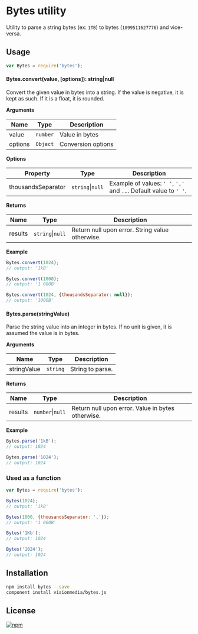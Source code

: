 # Bytes utility

Utility to parse a string bytes (ex: `1TB`) to bytes (`1099511627776`) and vice-versa.

## Usage


```js
var Bytes = require('bytes');
```

#### Bytes.convert(value, [options]): string|null

Convert the given value in bytes into a string. If the value is negative, it is kept as such. If it is a float, it is
 rounded.

**Arguments**

| Name    | Type   | Description        |
|---------|--------|--------------------|
| value   | `number` | Value in bytes     |
| options | `Object` | Conversion options |

**Options**

| Property          | Type   | Description                                                                             |
|-------------------|--------|-----------------------------------------------------------------------------------------|
| thousandsSeparator | `string`&#124;`null` | Example of values: `' '`, `','` and `.`... Default value to `' '`. |

**Returns**

| Name    | Type        | Description             |
|---------|-------------|-------------------------|
| results | `string`&#124;`null` | Return null upon error. String value otherwise. |

**Example**

```js
Bytes.convert(1024);
// output: '1kB'

Bytes.convert(1000);
// output: '1 000B'

Bytes.convert(1024, {thousandsSeparator: null});
// output: '1000B'
```

#### Bytes.parse(stringValue)

Parse the string value into an integer in bytes. If no unit is given, it is assumed the value is in bytes.

**Arguments**

| Name          | Type   | Description        |
|---------------|--------|--------------------|
| stringValue   | `string` | String to parse.   |

**Returns**

| Name    | Type        | Description             |
|---------|-------------|-------------------------|
| results | `number`&#124;`null` | Return null upon error. Value in bytes otherwise. |

**Example**

```js
Bytes.parse('1kB');
// output: 1024

Bytes.parse('1024');
// output: 1024
```

### Used as a function

```js
var Bytes = require('bytes');

Bytes(1024);
// output: '1kB'

Bytes(1000, {thousandsSeparator: ','});
// output: '1 000B'

Bytes('1Kb');
// output: 1024

Bytes('1024');
// output: 1024
```

## Installation

```bash
npm install bytes --save
component install visionmedia/bytes.js
```

## License 

[![npm](https://img.shields.io/npm/l/express.svg)](https://github.com/visionmedia/bytes.js/blob/master/LICENSE)
